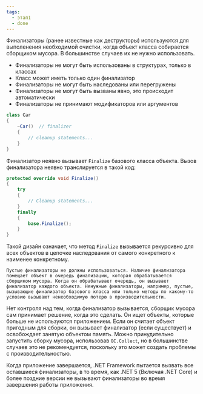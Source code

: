 ```yaml
---
tags:
  - этап1
  - done
---
```

Финализаторы (ранее известные как деструкторы) используются для выполенения необходимой очистки, когда объект класса собирается сборщиком мусора. В большинстве случаев их не нужно использовать.

- Финализаторы не могут быть использованы в структурах, только в классах
- Класс может иметь только один финализатор
- Финализаторы не могут быть наследованы или перегружены
- Финализаторы не могут быть вызваны явно, это происходит автоматически
- Финализаторы не принимают модификаторов или аргументов

```cs
class Car
{
    ~Car()  // finalizer
    {
        // cleanup statements...
    }
}
```

Финализатор неявно вызывает `Finalize` базового класса объекта. Вызов финализатора неявно транслируется в такой код:

```cs
protected override void Finalize()
{
    try
    {
        // Cleanup statements...
    }
    finally
    {
        base.Finalize();
    }
}
```

Такой дизайн означает, что метод `Finalize` вызывается рекурсивно для всех объектов в цепочке наследования от самого конкретного к наименее конкретному.

```ad-note
Пустые финализаторы не должны использоваться. Наличие финализатора помещает объект в очередь финализации, которая обрабатывается сборщиком мусора. Когда он обрабатывает очередь, он вызывает финализатор каждого объекта. Ненужные финализаторы, например, пустые, вызывающие финализатор базового класса или только методы по какому-то условию вызывают ненеобходимую потерю в производительности.
```

Нет контроля над тем, когда финализатор вызывается, сборщик мусора сам принимает решение, когда это сделать. Он ищет объекты, которые больше не используются приложением. Если он считает объект пригодным для сборки, он вызывает финализатор (если существует) и освобождает занятую объектом память. Можно принудительно запустить сборку мусора, использовав `GC.Collect`, но в большинстве случаев это не рекомендуется, поскольку это может создать проблемы с производительностью.

Когда приложение завершается, .NET Framework пытается вызвать все оставшиеся финализаторы, в то время, как .NET 5 (Включая .NET Core) и более поздние версии не вызывают финализаторы во время завершения работы приложения.